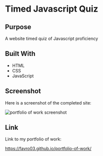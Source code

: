 # Timed Javascript Quiz

## Purpose
A website timed quiz of Javascript proficiency

## Built With
* HTML
* CSS
* JavaScript

## Screenshot
Here is a screenshot of the completed site:

![portfolio of work screenshot](/assets/images/portfolio-of-work.png)

## Link
Link to my portfolio of work:

https://favro03.github.io/portfolio-of-work/

